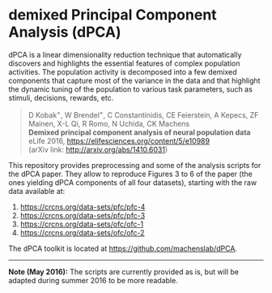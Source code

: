 demixed Principal Component Analysis (dPCA)
===========================================

dPCA is a linear dimensionality reduction technique that automatically discovers and highlights the essential features of complex population activities. The population activity is decomposed into a few demixed components that capture most of the variance in the data and that highlight the dynamic tuning of the population to various task parameters, such as stimuli, decisions, rewards, etc.

> D Kobak<sup>+</sup>, W Brendel<sup>+</sup>, C Constantinidis, CE Feierstein,
A Kepecs, ZF Mainen, X-L Qi, R Romo, N Uchida, CK Machens<br>
> **Demixed principal component analysis of neural population data**<br>
> eLife 2016, https://elifesciences.org/content/5/e10989<br>
> (arXiv link: http://arxiv.org/abs/1410.6031)

This repository provides preprocessing and some of the analysis scripts for the dPCA paper. They allow to reproduce Figures 3 to 6 of the paper (the ones yielding dPCA components of all four datasets), starting with the raw data available at:

1. https://crcns.org/data-sets/pfc/pfc-4
2. https://crcns.org/data-sets/pfc/pfc-3
3. https://crcns.org/data-sets/ofc/ofc-1
4. https://crcns.org/data-sets/ofc/ofc-2

The dPCA toolkit is located at https://github.com/machenslab/dPCA.

-----------

**Note (May 2016):** The scripts are currently provided as is, but will be adapted during summer 2016 to be more readable.
